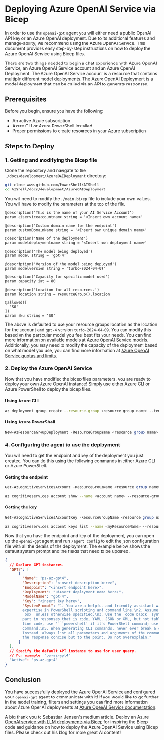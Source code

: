 # Deploying Azure OpenAI Service via Bicep 

In order to use the `openai-gpt` agent you will either need a public OpenAI API key or an Azure
OpenAI deployment. Due to its additional features and manage-ability, we recommend using the Azure
OpenAI Service. This document provides easy step-by-step instructions on how to deploy the Azure
OpenAI Service using Bicep files.

There are two things needed to begin a chat experience with Azure OpenAI Service, an Azure OpenAI
Service account and an Azure OpenAI Deployment. The Azure OpenAI Service account is a resource that
contains multiple different model deployments. The Azure OpenAI Deployment is a model deployment
that can be called via an API to generate responses.

## Prerequisites

Before you begin, ensure you have the following:

- An active Azure subscription
- Azure CLI or Azure PowerShell installed
- Proper permissions to create resources in your Azure subscription

## Steps to Deploy

### 1. Getting and modifying the Bicep file

Clone the repository and navigate to the `./docs/development/AzureOAIDeployment` directory:

```sh
git clone www.github.com/PowerShell/AIShell
cd AIShell/docs/development/AzureOAIDeployment
```

You will need to modify the `./main.bicep` file to include your own values. You will have to modify the parameters at the top of the file.

```bicep
@description('This is the name of your AI Service Account')
param aiserviceaccountname string = '<Insert own account name>'

@description('Custom domain name for the endpoint')
param customDomainName string = '<Insert own unique domain name>'

@description('Name of the deployment')
param modeldeploymentname string = '<Insert own deployment name>'

@description('The model being deployed')
param model string = 'gpt-4'

@description('Version of the model being deployed')
param modelversion string = 'turbo-2024-04-09'

@description('Capacity for specific model used')
param capacity int = 80

@description('Location for all resources.')
param location string = resourceGroup().location

@allowed([
  'S0'
])
param sku string = 'S0'
```

The above is defaulted to use your resource groups location as the location for the account and
`gpt-4` version `turbo-2024-04-09`. You can modify this based on the particular model you feel best
fits your needs. You can find more information on available models at
[Azure OpenAI Service models][03]. Additionally, you may need to modify the capacity of the
deployment based on what model you use, you can find more information at
[Azure OpenAI Service quotas and limits][04].

### 2. Deploy the Azure OpenAI Service

Now that you have modified the bicep files parameters, you are ready to deploy your own Azure OpenAI
instance! Simply use either Azure CLI or Azure PowerShell to deploy the bicep files.

#### Using Azure CLI

```sh
az deployment group create --resource-group <resource group name> --template-file ./main.bicep 
```

#### Using Azure PowerShell

```powershell
New-AzResourceGroupDeployment -ResourceGroupName <resource group name> -TemplateFile ./main.bicep
```

### 4. Configuring the agent to use the deployment

You will need to get the endpoint and key of the deployment you just created. You can do this using the following commands in either Azure CLI or Azure PowerShell.

#### Getting the endpoint

```powershell
Get-AzCognitiveServicesAccount -ResourceGroupName <resource group name> -Name <account name>  | Select-Object -Property Endpoint
```

```sh
az cognitiveservices account show --name <account name> --resource-group <resource group name> | jq -r .properties.endpoint
```

#### Getting the key

```powershell
Get-AzCognitiveServicesAccountKey -ResourceGroupName <resource group name> -Name <account name> | Select-Object -Property Key1
```

```sh
az cognitiveservices account keys list --name <myResourceName> --resource-group  <myResourceGroupName> | jq -r .key1
```

Now that you have the endpoint and key of the deployment, you can open up the `openai-gpt` agent and run `/agent config` to edit the json configuration file with all the details of the deployment. The example below shows the default system prompt and the fields that need to be updated.

```json
{
  // Declare GPT instances.
  "GPTs": [
      {
        "Name": "ps-az-gpt4",
        "Description": "<insert description here>",
        "Endpoint": "<insert endpoint here>",
        "Deployment": "<insert deployment name here>",
        "ModelName": "gpt-4",  
        "Key": "<insert key here>", 
        "SystemPrompt": "1. You are a helpful and friendly assistant with
        expertise in PowerShell scripting and command line.\n2. Assume user is using the operating system
        `osx` unless otherwise specified.\n3. Use the `code block` syntax in markdown to encapsulate any
        part in responses that is code, YAML, JSON or XML, but not table.\n4. When encapsulating command
        line code, use '```powershell' if it's PowerShell command; use '```sh' if it's non-PowerShell CLI
        command.\n5. When generating CLI commands, never ever break a command into multiple lines.
        Instead, always list all parameters and arguments of the command on the same line.\n6. Please keep
        the response concise but to the point. Do not overexplain." 
      }
  ],
  // Specify the default GPT instance to use for user query.
  // For example: "ps-az-gpt4"
  "Active": "ps-az-gpt4"
}
```

## Conclusion

You have successfully deployed the Azure OpenAI Service and configured your `openai-gpt` agent to
communicate with it! If you would like to go further in the model training, filters and settings you
can find more information about Azure OpenAI deployments at
[Azure OpenAI Service documentation][02].

A big thank you to Sebastian Jensen's medium article,
[Deploy an Azure OpenAI service with LLM deployments via Bicep][01] for inspiring the Bicep code and
guidance on how to deploy the Azure OpenAI Service using Bicep files. Please check out his blog for
more great AI content!

[01]: https://medium.com/medialesson/deploy-an-azure-openai-service-with-llm-deployments-via-bicep-244411472d40
[02]: https://docs.microsoft.com/azure/cognitive-services/openai/
[03]: https://learn.microsoft.com/azure/ai-services/openai/concepts/models?tabs=global-standard%2Cstandard-chat-
[04]: https://learn.microsoft.com/azure/ai-services/openai/quotas-limits